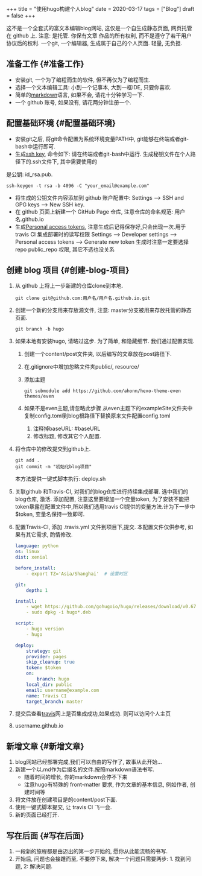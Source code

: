 +++
title = "使用hugo构建个人blog"
date = 2020-03-17
tags = ["Blog"]
draft = false
+++

这不是一个全套式的富文本编辑blog网站, 这仅是一个自生成静态页面, 网页托管在 github 上. 注意: 是托管. 你保有文章
作品的所有权利, 而不是遵守了若干用户协议后的权利.
   一个git, 一个编辑器, 生成属于自己的个人页面. 轻量, 无负担.


## 准备工作 {#准备工作}

-   安装git, 一个为了编程而生的软件, 但不再仅为了编程而生.
-   选择一个文本编辑工具: 小到一个记事本, 大到一框IDE, 只要你喜欢.
-   简单的[markdown](https://learnxinyminutes.com/docs/zh-cn/markdown-cn/)语言, 如果不会, 请花十分钟学习一下.
-   一个 github 账号, 如果没有, 请花两分钟注册一个.


## 配置基础环境 {#配置基础环境}

-   安装git之后, 将git命令配置为系统环境变量PATH中, git能够在终端或者git-bash中运行即可.
-   生成[ssh key](https://help.github.com/en/github/authenticating-to-github/generating-a-new-ssh-key-and-adding-it-to-the-ssh-agent), 命令如下: 请在终端或者git-bash中运行. 生成秘钥文件在个人路径下的.ssh文件下, 其中需要使用的

是公钥: id\_rsa.pub.

```nil
ssh-keygen -t rsa -b 4096 -C "your_email@example.com"
```

-   将生成的公钥文件内容添加到 github 账户配置中: Settings --> SSH and GPG keys --> New SSH key.
-   在 github 页面上新建一个 GitHub Page 仓库, 注意仓库的命名规范: 用户名.github.io
-   生成[Personal access tokens](https://github.com/settings/tokens), 注意生成后记得保存好,只会出现一次.用于 travis CI 集成部署时的读写权限
    Settings --> Developer settings --> Personal access tokens --> Generate new token
    生成时注意一定要选择repo public\_repo 权限, 其它不选也没关系


## 创建 blog 项目 {#创建-blog-项目}

1.  从 github 上将上一步新建的仓库clone到本地.

    ```shell
    git clone git@github.com:用户名/用户名.github.io.git
    ```
2.  创建一个新的分支用来存放源文件, 注意: master分支被用来存放托管的静态页面.

    ```shell
    git branch -b hugo
    ```
3.  如果本地有安装hugo, 请略过这步. 为了简单, 和隐藏细节. 我们通过配置实现.
    1.  创建一个content/post文件夹, 以后编写的文章放在post路径下.
    2.  在.gitignore中增加忽略文件夹public/, resource/
    3.  添加主题

        ```shell
        git submodule add https://github.com/ahonn/hexo-theme-even themes/even
        ```
    4.  如果不是even主题,请忽略此步骤
        从even主题下的exampleSite文件夹中复制config.toml到blog根路径下替换原来文件配置config.toml
        1.  注释掉baseURL: #baseURL
        2.  修改标题, 修改其它个人配置.
4.  将仓库中的修改提交到github上.

    ```shell
    git add .
    git commit -m "初始化blog项目"
    ```

    本方法提供一键式脚本执行: deploy.sh
5.  关联github 和Travis-CI, 对我们的blog仓库进行持续集成部署.
    选中我们的blog仓库, 激活. 添加配置, 注意这里要增加一个变量token, 为了安装不能把token暴露在配置文件中,所以我们选用travis CI提供的变量方法.计为下一步中$token, 变量名保持一致即可.
6.  配置Travis-CI, 添加 .travis.yml 文件到项目下,提交. 本配置文件仅供参考, 如果有其它需求, 酌情修改.

    ```yaml
    language: python
    os: linux
    dist: xenial

    before_install:
    ​    - export TZ='Asia/Shanghai'  # 设置时区

    git:
        depth: 1

    install:
    ​    - wget https://github.com/gohugoio/hugo/releases/download/v0.67.1/hugo_0.67.1_Linux-64bit.deb
    ​    - sudo dpkg -i hugo*.deb

    script:
    ​    - hugo version
    ​    - hugo

    deploy:
        strategy: git
        provider: pages
        skip_cleanup: true
        token: $token
        on:
            branch: hugo
        local_dir: public
        email: username@example.com
        name: Travis CI
        target_branch: master
    ```
7.  提交后查看[travis](https://www.travis-ci.org/)网上是否集成成功,如果成功. 则可以访问个人主页
8.  username.github.io


## 新增文章 {#新增文章}

1.  blog网站已经部署完成,我们可以自由的写作了, 故事从此开始...
2.  新建一个以.md作为后缀名的文件.按照markdown语法书写.
    -   随着时间的增长, 你的markdown会停不下来
    -   注意hugo有特殊的 front-matter 要求, 作为文章的基本信息, 例如作者, 创建时间等
3.  将文件放在创建项目是的content/post下面.
4.  使用一键式脚本提交, 让 travis CI 飞一会.
5.  新的页面已经打开.


## 写在后面 {#写在后面}

1.  一段新的旅程都是由迈出的第一步开始的, 愿你从此能流畅的书写.
2.  开始后, 问题也会接踵而至, 不要停下来, 解决一个问题只需要两步: 1. 找到问题, 2: 解决问题.
